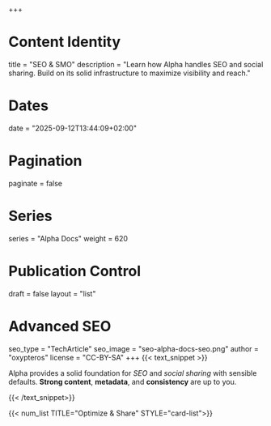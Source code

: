 +++
# Content Identity
title = "SEO & SMO"
description = "Learn how Alpha handles SEO and social sharing. Build on its solid infrastructure to maximize visibility and reach."

# Dates
date = "2025-09-12T13:44:09+02:00"

# Pagination
paginate = false

# Series
series = "Alpha Docs"
weight = 620

# Publication Control
draft = false
layout = "list"

# Advanced SEO
seo_type = "TechArticle"
seo_image = "seo-alpha-docs-seo.png"
author = "oxypteros"
license = "CC-BY-SA"
+++
{{< text_snippet >}}

Alpha provides a solid foundation for *SEO* and *social sharing* with sensible defaults. **Strong content**, **metadata**, and **consistency** are up to you.

{{< /text_snippet>}}

{{< num_list TITLE="Optimize & Share" STYLE="card-list">}}

